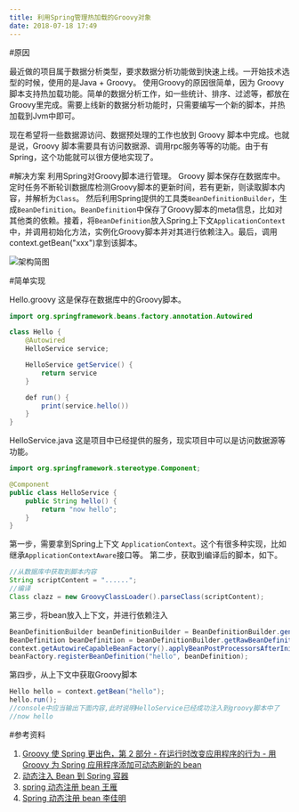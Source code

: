 ```yaml
---
title: 利用Spring管理热加载的Groovy对象
date: 2018-07-18 17:49
---
```


#原因

最近做的项目属于数据分析类型，要求数据分析功能做到快速上线。一开始技术选型的时候，使用的是Java + Groovy。 使用Groovy的原因很简单，因为 Groovy 脚本支持热加载功能。简单的数据分析工作，如一些统计、排序、过滤等，都放在Groovy里完成。需要上线新的数据分析功能时，只需要编写一个新的脚本，并热加载到Jvm中即可。

现在希望将一些数据源访问、数据预处理的工作也放到 Groovy 脚本中完成。也就是说，Groovy 脚本需要具有访问数据源、调用rpc服务等等的功能。由于有Spring，这个功能就可以很方便地实现了。

#解决方案
利用Spring对Groovy脚本进行管理。
Groovy 脚本保存在数据库中。定时任务不断轮训数据库检测Groovy脚本的更新时间，若有更新，则读取脚本内容，并解析为`Class`。
然后利用Spring提供的工具类`BeanDefinitionBuilder`，生成`BeanDefinition`。`BeanDefinition`中保存了Groovy脚本的meta信息，比如对其他类的依赖。接着，将`BeanDefinition`放入Spring上下文`ApplicationContext`中，并调用初始化方法，实例化Groovy脚本并对其进行依赖注入。最后，调用context.getBean("xxx")拿到该脚本。

![架构简图](https://ws3.sinaimg.cn/large/006tNc79gy1fte784mbcbj30hb0fvq2y.jpg)

#简单实现

Hello.groovy
这是保存在数据库中的Groovy脚本。

```java
import org.springframework.beans.factory.annotation.Autowired

class Hello {
    @Autowired
    HelloService service;

    HelloService getService() {
        return service
    }

    def run() {
        print(service.hello())
    }
}
```

HelloService.java
这是项目中已经提供的服务，现实项目中可以是访问数据源等功能。

```java
import org.springframework.stereotype.Component;

@Component
public class HelloService {
    public String hello() {
        return "now hello";
    }
}
```

第一步，需要拿到Spring上下文 `ApplicationContext`。这个有很多种实现，比如继承`ApplicationContextAware`接口等。
第二步，获取到编译后的脚本，如下。

```java
//从数据库中获取到脚本内容
String scriptContent = "......";
//编译
Class clazz = new GroovyClassLoader().parseClass(scriptContent);
```

第三步，将bean放入上下文，并进行依赖注入

```java
BeanDefinitionBuilder beanDefinitionBuilder = BeanDefinitionBuilder.genericBeanDefinition(clazz);
BeanDefinition beanDefinition = beanDefinitionBuilder.getRawBeanDefinition();
context.getAutowireCapableBeanFactory().applyBeanPostProcessorsAfterInitialization(beanDefinition, "hello");
beanFactory.registerBeanDefinition("hello", beanDefinition);
```

第四步，从上下文中获取Groovy脚本

```java
Hello hello = context.getBean("hello");
hello.run();
//console中应当输出下面内容,此时说明HelloService已经成功注入到groovy脚本中了
//now hello
```

#参考资料
1. [Groovy 使 Spring 更出色，第 2 部分 - 在运行时改变应用程序的行为 - 用 Groovy 为 Spring 应用程序添加可动态刷新的 bean](https://www.ibm.com/developerworks/cn/java/j-groovierspring2.html)
2. [动态注入 Bean 到 Spring 容器](https://blog.csdn.net/chao_1990/article/details/77370314)
3. [spring 动态注册 bean 王雁](https://zhuanlan.zhihu.com/p/30226423)
4. [Spring 动态注册 bean 李佳明](https://zhuanlan.zhihu.com/p/30070328)